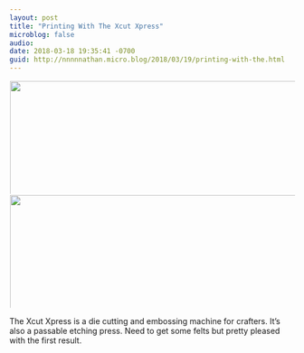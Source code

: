 ```yaml
---
layout: post
title: "Printing With The Xcut Xpress"
microblog: false
audio: 
date: 2018-03-18 19:35:41 -0700
guid: http://nnnnnathan.micro.blog/2018/03/19/printing-with-the.html
---
```




<a href="http://status.yergler.net/uploads/2018/ac34dde6b1.jpg"><img src="http://status.yergler.net/uploads/2018/ac34dde6b1.jpg" width="449" height="600" style="display: inline-block; max-height: 200px; width: auto; padding: 1px;" class="sunlit_image" /></a><a href="http://status.yergler.net/uploads/2018/56aa841d00.jpg"><img src="http://status.yergler.net/uploads/2018/56aa841d00.jpg" width="449" height="600" style="display: inline-block; max-height: 200px; width: auto; padding: 1px;" class="sunlit_image" /></a>

The Xcut Xpress is a die cutting and embossing machine for crafters. It’s also a passable etching press. Need to get some felts but pretty pleased with the first result. 

